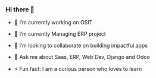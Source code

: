 ### Hi there 👋
- 🔭 I’m currently working on OSIT

- 🌱 I’m currently Managing ERP project

- 👯 I’m looking to collaborate on building impactful apps

- 💬 Ask me about Saas, ERP, Web Dev, Django and Odoo

- ⚡ Fun fact: I am a curious person who loves to learn
<!--
**MishalFayez/MishalFayez** is a ✨ _special_ ✨ repository because its `README.md` (this file) appears on your GitHub profile.

Here are some ideas to get you started:

- 🔭 I’m currently working on ...
- 🌱 I’m currently learning ...
- 👯 I’m looking to collaborate on ...
- 🤔 I’m looking for help with ...
- 💬 Ask me about ...
- 📫 How to reach me: ...
- 😄 Pronouns: ...
- ⚡ Fun fact: ...
-->
